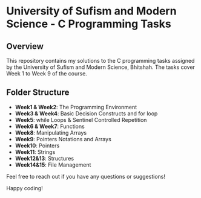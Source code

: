 # University of Sufism and Modern Science - C Programming Tasks

## Overview
This repository contains my solutions to the C programming tasks assigned by the University of Sufism and Modern Science, Bhitshah. The tasks cover Week 1 to Week 9 of the course.

## Folder Structure
- **Week1 & Week2**: The Programming Environment
- **Week3 & Week4**: Basic Decision Constructs and for loop
- **Week5**: while Loops & Sentinel Controlled Repetition
- **Week6 & Week7**: Functions
- **Week8**: Manipulating Arrays
- **Week9**: Pointers Notations and Arrays
- **Week10**: Pointers
- **Week11**: Strings
- **Week12&13**: Structures
- **Week14&15**: File Management

Feel free to reach out if you have any questions or suggestions!

Happy coding!
